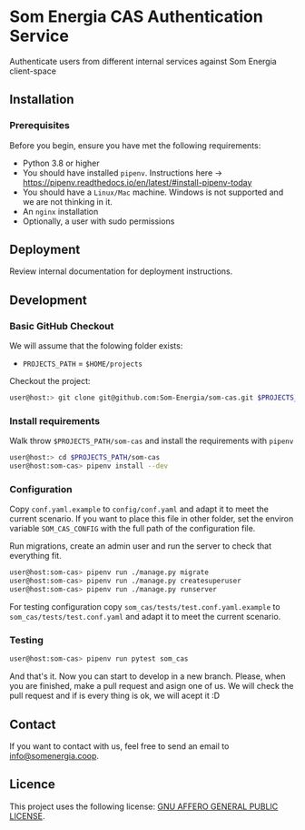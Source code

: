 # Som Energia CAS Authentication Service

Authenticate users from different internal services against Som Energia client-space

## Installation

### Prerequisites

Before you begin, ensure you have met the following requirements:
* Python 3.8 or higher
* You should have installed `pipenv`. Instructions here -> https://pipenv.readthedocs.io/en/latest/#install-pipenv-today
* You should have a `Linux/Mac` machine. Windows is not supported and we are not thinking in it.
* An `nginx` installation
* Optionally, a user with sudo permissions

## Deployment
Review internal documentation for deployment instructions.

## Development

### Basic GitHub Checkout
We will assume that the folowing folder exists:

  * `PROJECTS_PATH` = `$HOME/projects`

Checkout the project:
```bash
user@host:> git clone git@github.com:Som-Energia/som-cas.git $PROJECTS_PATH/som-cas
```

### Install requirements
Walk throw `$PROJECTS_PATH/som-cas` and install the requirements with `pipenv`
```bash
user@host:> cd $PROJECTS_PATH/som-cas
user@host:som-cas> pipenv install --dev
```

### Configuration
Copy `conf.yaml.example` to `config/conf.yaml` and adapt it to meet the current scenario.
If you want to place this file in other folder, set the environ variable `SOM_CAS_CONFIG` with the full path of the configuration file.

Run migrations, create an admin user and run the server to check that everything fit.
```bash
user@host:som-cas> pipenv run ./manage.py migrate
user@host:som-cas> pipenv run ./manage.py createsuperuser
user@host:som-cas> pipenv run ./manage.py runserver
```

For testing configuration copy `som_cas/tests/test.conf.yaml.example` to `som_cas/tests/test.conf.yaml` and adapt it to meet the current scenario.

### Testing

```bash
user@host:som-cas> pipenv run pytest som_cas
```

And that's it. Now you can start to develop in a new branch. Please, when you are finished, make a pull request and asign one of us. We will check the pull request and if is every thing is ok, we will acept it :D

## Contact
If you want to contact with us, feel free to send an email to <info@somenergia.coop>.

## Licence
This project uses the following license: [GNU AFFERO GENERAL PUBLIC LICENSE](LICENSE).

